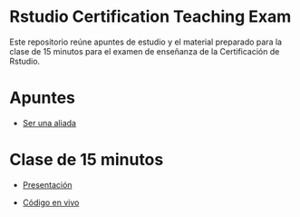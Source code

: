 # Rstudio Certification Teaching Exam

Este repositorio reúne apuntes de estudio y el material preparado para la clase de 15 minutos para el examen de enseñanza de la Certificación de Rstudio.

# Apuntes

- [Ser una aliada](https://github.com/sporella/pivot/blob/master/materialdeestudio/ser_una_aliada.md)

# Clase de 15 minutos

- [Presentación](https://sporella.github.io/pivot/#1)

- [Código en vivo](https://github.com/sporella/pivot/blob/master/code.R)
